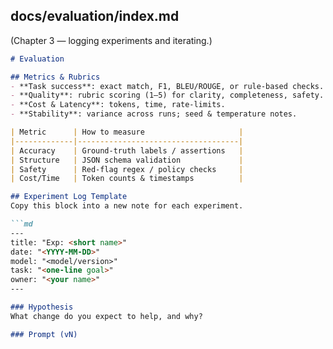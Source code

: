 
## docs/evaluation/index.md

(Chapter 3 — logging experiments and iterating.)

```md
# Evaluation

## Metrics & Rubrics
- **Task success**: exact match, F1, BLEU/ROUGE, or rule-based checks.
- **Quality**: rubric scoring (1–5) for clarity, completeness, safety.
- **Cost & Latency**: tokens, time, rate-limits.
- **Stability**: variance across runs; seed & temperature notes.

| Metric      | How to measure                     |
|-------------|------------------------------------|
| Accuracy    | Ground-truth labels / assertions   |
| Structure   | JSON schema validation             |
| Safety      | Red-flag regex / policy checks     |
| Cost/Time   | Token counts & timestamps          |

## Experiment Log Template
Copy this block into a new note for each experiment.

```md
---
title: "Exp: <short name>"
date: "<YYYY-MM-DD>"
model: "<model/version>"
task: "<one-line goal>"
owner: "<your name>"
---

### Hypothesis
What change do you expect to help, and why?

### Prompt (vN)
